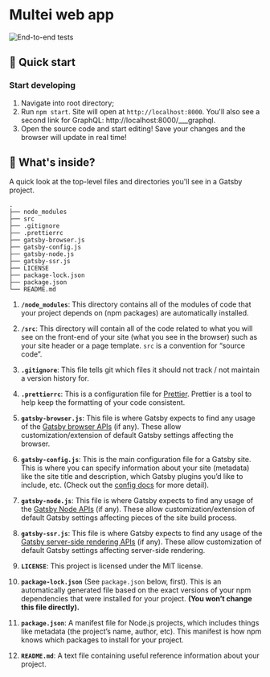 # Multei web app

![End-to-end tests](https://github.com/multei/web/workflows/End-to-end%20tests/badge.svg)

## 🚀 Quick start

### Start developing

1. Navigate into root directory;
2. Run `npm start`. Site will open at `http://localhost:8000`. You'll also see a second link for GraphQL: http://localhost:8000/___graphql. 
3. Open the source code and start editing!
   Save your changes and the browser will update in real time!

## 🧐 What's inside?

A quick look at the top-level files and directories you'll see in a Gatsby project.

    .
    ├── node_modules
    ├── src
    ├── .gitignore
    ├── .prettierrc
    ├── gatsby-browser.js
    ├── gatsby-config.js
    ├── gatsby-node.js
    ├── gatsby-ssr.js
    ├── LICENSE
    ├── package-lock.json
    ├── package.json
    └── README.md

1.  **`/node_modules`**: This directory contains all of the modules of code that your project depends on (npm packages) are automatically installed.

2.  **`/src`**: This directory will contain all of the code related to what you will see on the front-end of your site (what you see in the browser) such as your site header or a page template. `src` is a convention for “source code”.

3.  **`.gitignore`**: This file tells git which files it should not track / not maintain a version history for.

4.  **`.prettierrc`**: This is a configuration file for [Prettier](https://prettier.io/). Prettier is a tool to help keep the formatting of your code consistent.

5.  **`gatsby-browser.js`**: This file is where Gatsby expects to find any usage of the [Gatsby browser APIs](https://www.gatsbyjs.org/docs/browser-apis/) (if any). These allow customization/extension of default Gatsby settings affecting the browser.

6.  **`gatsby-config.js`**: This is the main configuration file for a Gatsby site. This is where you can specify information about your site (metadata) like the site title and description, which Gatsby plugins you’d like to include, etc. (Check out the [config docs](https://www.gatsbyjs.org/docs/gatsby-config/) for more detail).

7.  **`gatsby-node.js`**: This file is where Gatsby expects to find any usage of the [Gatsby Node APIs](https://www.gatsbyjs.org/docs/node-apis/) (if any). These allow customization/extension of default Gatsby settings affecting pieces of the site build process.

8.  **`gatsby-ssr.js`**: This file is where Gatsby expects to find any usage of the [Gatsby server-side rendering APIs](https://www.gatsbyjs.org/docs/ssr-apis/) (if any). These allow customization of default Gatsby settings affecting server-side rendering.

9.  **`LICENSE`**: This project is licensed under the MIT license.

10. **`package-lock.json`** (See `package.json` below, first). This is an automatically generated file based on the exact versions of your npm dependencies that were installed for your project. **(You won’t change this file directly).**

11. **`package.json`**: A manifest file for Node.js projects, which includes things like metadata (the project’s name, author, etc). This manifest is how npm knows which packages to install for your project.

12. **`README.md`**: A text file containing useful reference information about your project.
